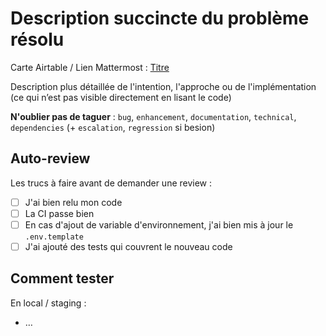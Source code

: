 # Description succincte du problème résolu

Carte Airtable / Lien Mattermost : [Titre](https://…)

Description plus détaillée de l'intention, l'approche ou de l'implémentation (ce qui n’est pas visible directement en lisant le code)

**N'oublier pas de taguer** : `bug`, `enhancement`, `documentation`, `technical`, `dependencies` (+ `escalation`, `regression` si besion)

## Auto-review

Les trucs à faire avant de demander une review :

- [ ] J'ai bien relu mon code
- [ ] La CI passe bien
- [ ] En cas d'ajout de variable d'environnement, j'ai bien mis à jour le `.env.template`
- [ ] J'ai ajouté des tests qui couvrent le nouveau code

## Comment tester

En local / staging :
- …

<!--

## Développement local

Dans le cas où il y a des instructions spécifiques pour garantir un local fonctionnel pour le reste de l'équipe

- …
 -->

<!--

## Déploiement

 Dans le cas où il y a des instructions spécifiques de déploiement

- …
 -->
